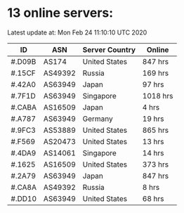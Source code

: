 # 13 online servers:

Latest update at: Mon Feb 24 11:10:10 UTC 2020

| ID | ASN | Server Country | Online |
| -- | --- | -------------- | ------ |
| #.D09B | AS174 | United States | 847 hrs |
| #.15CF | AS49392 | Russia | 169 hrs |
| #.42A0 | AS63949 | Japan | 97 hrs |
| #.7F1D | AS63949 | Singapore | 1018 hrs |
| #.CABA | AS16509 | Japan | 4 hrs |
| #.A787 | AS63949 | Germany | 19 hrs |
| #.9FC3 | AS53889 | United States | 865 hrs |
| #.F569 | AS20473 | United States | 13 hrs |
| #.4DA9 | AS14061 | Singapore | 14 hrs |
| #.1625 | AS16509 | United States | 373 hrs |
| #.2A79 | AS63949 | Japan | 847 hrs |
| #.CA8A | AS49392 | Russia | 8 hrs |
| #.DD10 | AS63949 | United States | 68 hrs |

